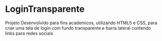# LoginTransparente
Projeto Desenvolvido para fins academicos, utilizando HTML5 e CSS, para criar uma tela de login com fundo transparente e barra lateral contendo links para redes sociais 
